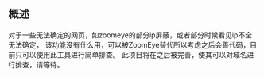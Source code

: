 ## 概述
对于一些无法确定的网页，如zoomeye的部分ip屏蔽，或者部分时候看见ip不全无法确定，
该功能没有什么用，可以被ZoomEye替代所以考虑之后会善代码，目前只可以使用此工具进行简单排查。
此项目将在之后被完善，使其可以对域名进行排查，请等待。
